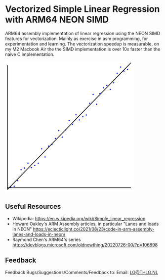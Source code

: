 
# Vectorized Simple Linear Regression with ARM64 NEON SIMD
ARM64 assembly implementation of linear regression using the NEON SIMD features for vectorization.
Mainly as exercise in asm programming, for experimentation and learning. 
The vectorization speedup is measurable, on my M2 Macbook Air the the SIMD implementation is over 10x faster than the naive C implementation.

![](out.png)

## Useful Resources
* Wikipedia: https://en.wikipedia.org/wiki/Simple_linear_regression
* Howard Oakley's ARM Assembly articles, in particular "Lanes and loads in NEON" https://eclecticlight.co/2021/08/23/code-in-arm-assembly-lanes-and-loads-in-neon/
* Raymond Chen's ARM64's series https://devblogs.microsoft.com/oldnewthing/20220726-00/?p=106898

## Feedback
Feedback
Bugs/Suggestions/Comments/Feedback to:
Email: LG@THLG.NL
